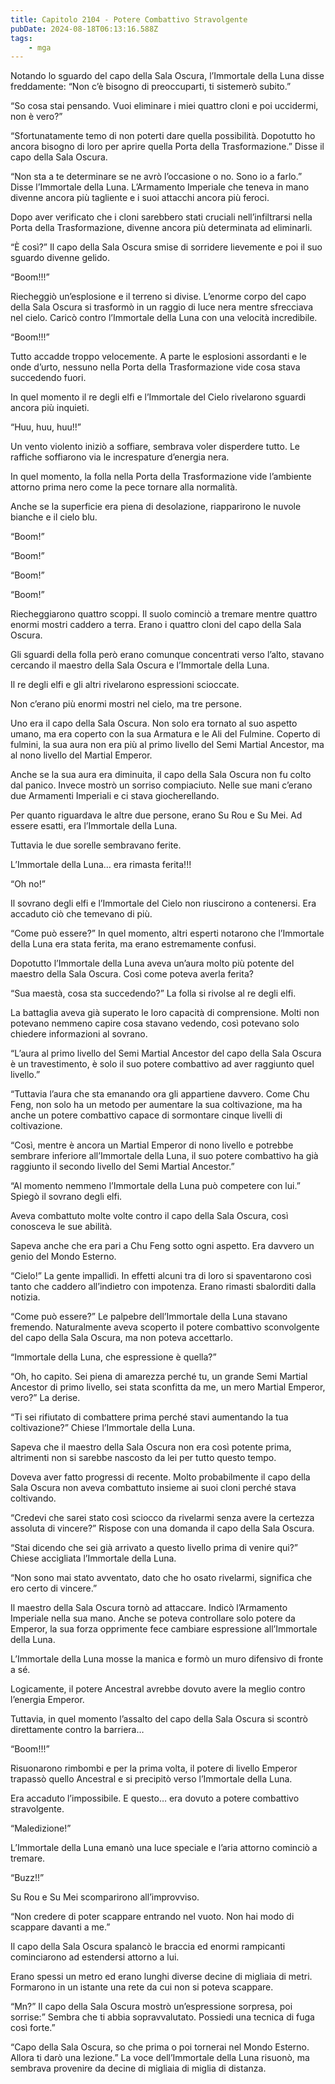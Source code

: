 ```yaml
---
title: Capitolo 2104 - Potere Combattivo Stravolgente
pubDate: 2024-08-18T06:13:16.588Z
tags:
    - mga
---
```





Notando lo sguardo del capo della Sala Oscura, l’Immortale della Luna disse freddamente: “Non c’è bisogno di preoccuparti, ti sistemerò subito.”


“So cosa stai pensando. Vuoi eliminare i miei quattro cloni e poi uccidermi, non è vero?”


“Sfortunatamente temo di non poterti dare quella possibilità. Dopotutto ho ancora bisogno di loro per aprire quella Porta della Trasformazione.” Disse il capo della Sala Oscura.

“Non sta a te determinare se ne avrò l’occasione o no. Sono io a farlo.” Disse l’Immortale della Luna. L’Armamento Imperiale che teneva in mano divenne ancora più tagliente e i suoi attacchi ancora più feroci.


Dopo aver verificato che i cloni sarebbero stati cruciali nell’infiltrarsi nella Porta della Trasformazione, divenne ancora più determinata ad eliminarli.


“È così?” Il capo della Sala Oscura smise di sorridere lievemente e poi il suo sguardo divenne gelido.


“Boom!!!”


Riecheggiò un’esplosione e il terreno si divise. L’enorme corpo del capo della Sala Oscura si trasformò in un raggio di luce nera mentre sfrecciava nel cielo. Caricò contro l’Immortale della Luna con una velocità incredibile.


“Boom!!!”


Tutto accadde troppo velocemente. A parte le esplosioni assordanti e le onde d’urto, nessuno nella Porta della Trasformazione vide cosa stava succedendo fuori.


In quel momento il re degli elfi e l’Immortale del Cielo rivelarono sguardi ancora più inquieti.


“Huu, huu, huu!!”


Un vento violento iniziò a soffiare, sembrava voler disperdere tutto. Le raffiche soffiarono via le increspature d’energia nera.


In quel momento, la folla nella Porta della Trasformazione vide l’ambiente attorno prima nero come la pece tornare alla normalità.


Anche se la superficie era piena di desolazione, riapparirono le nuvole bianche e il cielo blu.


“Boom!”


“Boom!”


“Boom!”


“Boom!”


Riecheggiarono quattro scoppi. Il suolo cominciò a tremare mentre quattro enormi mostri caddero a terra. Erano i quattro cloni del capo della Sala Oscura.


Gli sguardi della folla però erano comunque concentrati verso l’alto, stavano cercando il maestro della Sala Oscura e l’Immortale della Luna.


Il re degli elfi e gli altri rivelarono espressioni scioccate.


Non c’erano più enormi mostri nel cielo, ma tre persone.


Uno era il capo della Sala Oscura. Non solo era tornato al suo aspetto umano, ma era coperto con la sua Armatura e le Ali del Fulmine. Coperto di fulmini, la sua aura non era più al primo livello del Semi Martial Ancestor, ma al nono livello del Martial Emperor.


Anche se la sua aura era diminuita, il capo della Sala Oscura non fu colto dal panico. Invece mostrò un sorriso compiaciuto. Nelle sue mani c’erano due Armamenti Imperiali e ci stava giocherellando.


Per quanto riguardava le altre due persone, erano Su Rou e Su Mei. Ad essere esatti, era l’Immortale della Luna.


Tuttavia le due sorelle sembravano ferite.


L’Immortale della Luna… era rimasta ferita!!!

“Oh no!”


Il sovrano degli elfi e l’Immortale del Cielo non riuscirono a contenersi. Era accaduto ciò che temevano di più.

“Come può essere?” In quel momento, altri esperti notarono che l’Immortale della Luna era stata ferita, ma erano estremamente confusi.


Dopotutto l’Immortale della Luna aveva un’aura molto più potente del maestro della Sala Oscura. Così come poteva averla ferita?

“Sua maestà, cosa sta succedendo?” La folla si rivolse al re degli elfi.


La battaglia aveva già superato le loro capacità di comprensione. Molti non potevano nemmeno capire cosa stavano vedendo, così potevano solo chiedere informazioni al sovrano.


“L’aura al primo livello del Semi Martial Ancestor del capo della Sala Oscura è un travestimento, è solo il suo potere combattivo ad aver raggiunto quel livello.”


“Tuttavia l’aura che sta emanando ora gli appartiene davvero. Come Chu Feng, non solo ha un metodo per aumentare la sua coltivazione, ma ha anche un potere combattivo capace di sormontare cinque livelli di coltivazione.


“Così, mentre è ancora un Martial Emperor di nono livello e potrebbe sembrare inferiore all’Immortale della Luna, il suo potere combattivo ha già raggiunto il secondo livello del Semi Martial Ancestor.”


“Al momento nemmeno l’Immortale della Luna può competere con lui.” Spiegò il sovrano degli elfi.


Aveva combattuto molte volte contro il capo della Sala Oscura, così conosceva le sue abilità.

Sapeva anche che era pari a Chu Feng sotto ogni aspetto. Era davvero un genio del Mondo Esterno.


“Cielo!” La gente impallidì. In effetti alcuni tra di loro si spaventarono così tanto che caddero all’indietro con impotenza. Erano rimasti sbalorditi dalla notizia.


“Come può essere?” Le palpebre dell’Immortale della Luna stavano fremendo. Naturalmente aveva scoperto il potere combattivo sconvolgente del capo della Sala Oscura, ma non poteva accettarlo.

“Immortale della Luna, che espressione è quella?”

“Oh, ho capito. Sei piena di amarezza perché tu, un grande Semi Martial Ancestor di primo livello, sei stata sconfitta da me, un mero Martial Emperor, vero?” La derise.

“Ti sei rifiutato di combattere prima perché stavi aumentando la tua coltivazione?” Chiese l’Immortale della Luna.


Sapeva che il maestro della Sala Oscura non era così potente prima, altrimenti non si sarebbe nascosto da lei per tutto questo tempo.


Doveva aver fatto progressi di recente. Molto probabilmente il capo della Sala Oscura non aveva combattuto insieme ai suoi cloni perché stava coltivando.


“Credevi che sarei stato così sciocco da rivelarmi senza avere la certezza assoluta di vincere?” Rispose con una domanda il capo della Sala Oscura.


“Stai dicendo che sei già arrivato a questo livello prima di venire qui?” Chiese accigliata l’Immortale della Luna.

“Non sono mai stato avventato, dato che ho osato rivelarmi, significa che ero certo di vincere.”


Il maestro della Sala Oscura tornò ad attaccare. Indicò l’Armamento Imperiale nella sua mano. Anche se poteva controllare solo potere da Emperor, la sua forza opprimente fece cambiare espressione all’Immortale della Luna.


L’Immortale della Luna mosse la manica e formò un muro difensivo di fronte a sé.


Logicamente, il potere Ancestral avrebbe dovuto avere la meglio contro l’energia Emperor.


Tuttavia, in quel momento l’assalto del capo della Sala Oscura si scontrò direttamente contro la barriera…


“Boom!!!”


Risuonarono rimbombi e per la prima volta, il potere di livello Emperor trapassò quello Ancestral e si precipitò verso l’Immortale della Luna.


Era accaduto l’impossibile. E questo… era dovuto a potere combattivo stravolgente.

“Maledizione!”


L’Immortale della Luna emanò una luce speciale e l’aria attorno cominciò a tremare.

“Buzz!!”


Su Rou e Su Mei scomparirono all’improvviso.


“Non credere di poter scappare entrando nel vuoto. Non hai modo di scappare davanti a me.”


Il capo della Sala Oscura spalancò le braccia ed enormi rampicanti cominciarono ad estendersi attorno a lui.


Erano spessi un metro ed erano lunghi diverse decine di migliaia di metri. Formarono in un istante una rete da cui non si poteva scappare.

“Mn?” Il capo della Sala Oscura mostrò un’espressione sorpresa, poi sorrise:” Sembra che ti abbia sopravvalutato. Possiedi una tecnica di fuga così forte.”


“Capo della Sala Oscura, so che prima o poi tornerai nel Mondo Esterno. Allora ti darò una lezione.” La voce dell’Immortale della Luna risuonò, ma sembrava provenire da decine di migliaia di miglia di distanza.

